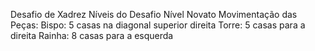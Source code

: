 Desafio de Xadrez
Níveis do Desafio
Nível Novato
Movimentação das Peças:
Bispo: 5 casas na diagonal superior direita
Torre: 5 casas para a direita
Rainha: 8 casas para a esquerda
